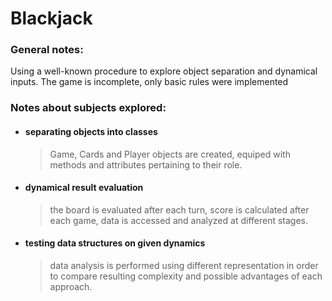 # Blackjack

<h3>General notes:</h3>

<p>Using a well-known procedure to explore object separation and dynamical inputs. The game is incomplete, only basic rules were implemented</p>

<h3>Notes about subjects explored:</h3>

+ <h4> separating objects into classes</h4>

	> Game, Cards and Player objects are created, equiped with methods and attributes pertaining to their role.

+ <h4> dynamical result evaluation</h4>

	> the board is evaluated after each turn, score is calculated after each game, data is accessed and analyzed at different stages.

+ <h4> testing data structures on given dynamics</h4>

	> data analysis is performed using different representation in order to compare resulting complexity and possible advantages of each approach.